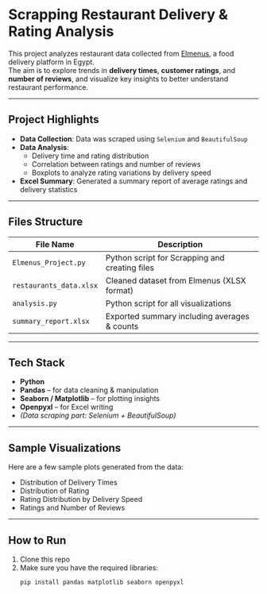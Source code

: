 # Scrapping Restaurant Delivery & Rating Analysis

This project analyzes restaurant data collected from [Elmenus](https://www.elmenus.com/), a food delivery platform in Egypt.  
The aim is to explore trends in **delivery times**, **customer ratings**, and **number of reviews**, and visualize key insights to better understand restaurant performance.

---

## Project Highlights

- **Data Collection**: Data was scraped using `Selenium` and `BeautifulSoup`
- **Data Analysis**:
  - Delivery time and rating distribution
  - Correlation between ratings and number of reviews
  - Boxplots to analyze rating variations by delivery speed
- **Excel Summary**: Generated a summary report of average ratings and delivery statistics

---

## Files Structure

| File Name              | Description                                       |
|------------------------|---------------------------------------------------|
| `Elmenus_Project.py`    | Python script for Scrapping and creating files   |
| `restaurants_data.xlsx` | Cleaned dataset from Elmenus (XLSX format)       |
| `analysis.py`           | Python script for all visualizations             |
| `summary_report.xlsx`   | Exported summary including averages & counts     |

---

## Tech Stack

- **Python**
- **Pandas** – for data cleaning & manipulation  
- **Seaborn / Matplotlib** – for plotting insights  
- **Openpyxl** – for Excel writing  
- *(Data scraping part: Selenium + BeautifulSoup)*

---

## Sample Visualizations

Here are a few sample plots generated from the data:

- Distribution of Delivery Times
- Distribution of Rating
- Rating Distribution by Delivery Speed  
- Ratings and Number of Reviews

---

## How to Run

1. Clone this repo  
2. Make sure you have the required libraries:
   ```bash
   pip install pandas matplotlib seaborn openpyxl
